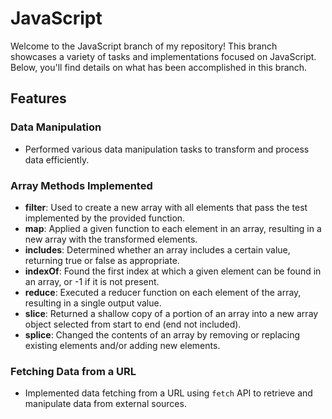 # JavaScript

Welcome to the JavaScript branch of my repository! This branch showcases a variety of tasks and implementations focused on JavaScript. Below, you'll find details on what has been accomplished in this branch.

## Features

### Data Manipulation
- Performed various data manipulation tasks to transform and process data efficiently.

### Array Methods Implemented
- **filter**: Used to create a new array with all elements that pass the test implemented by the provided function.
- **map**: Applied a given function to each element in an array, resulting in a new array with the transformed elements.
- **includes**: Determined whether an array includes a certain value, returning true or false as appropriate.
- **indexOf**: Found the first index at which a given element can be found in an array, or -1 if it is not present.
- **reduce**: Executed a reducer function on each element of the array, resulting in a single output value.
- **slice**: Returned a shallow copy of a portion of an array into a new array object selected from start to end (end not included).
- **splice**: Changed the contents of an array by removing or replacing existing elements and/or adding new elements.

### Fetching Data from a URL
- Implemented data fetching from a URL using `fetch` API to retrieve and manipulate data from external sources.